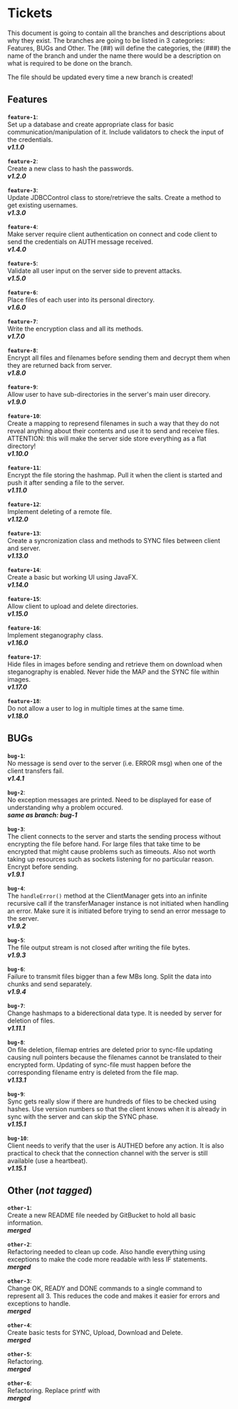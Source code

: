 # Tickets
This document is going to contain all the branches and descriptions about why they exist. The branches are going to be listed in 3 categories: Features, BUGs and Other. The (##) will define the categories, the (###) the name of the branch and under the name there would be a description on what is required to be done on the branch.

The file should be updated every time a new branch is created!

## Features

**`feature-1`**:<br/>
Set up a database and create appropriate class for basic communication/manipulation of it. Include validators to check the input of the credentials.<br/>
**_v1.1.0_**

**`feature-2`**:<br/>
Create a new class to hash the passwords.<br/>
**_v1.2.0_**

**`feature-3`**:<br/>
Update JDBCControl class to store/retrieve the salts. Create a method to get existing usernames.<br/>
**_v1.3.0_**

**`feature-4`**:<br/>
Make server require client authentication on connect and code client to send the credentials on AUTH message received.<br/>
**_v1.4.0_**

**`feature-5`**:<br/>
Validate all user input on the server side to prevent attacks.<br/>
**_v1.5.0_**

**`feature-6`**:<br/>
Place files of each user into its personal directory.<br/>
**_v1.6.0_**

**`feature-7`**:<br/>
Write the encryption class and all its methods.<br/>
**_v1.7.0_**

**`feature-8`**:<br/>
Encrypt all files and filenames before sending them and decrypt them when they are returned back from server.<br/>
**_v1.8.0_**

**`feature-9`**:<br/>
Allow user to have sub-directories in the server's main user direcory.<br/>
**_v1.9.0_**

**`feature-10`**:<br/>
Create a mapping to represend filenames in such a way that they do not reveal anything about their contents and use it to send and receive files. ATTENTION: this will make the server side store everything as a flat directory!<br/>
**_v1.10.0_**

**`feature-11`**:<br/>
Encrypt the file storing the hashmap. Pull it when the client is started and push it after sending a file to the server.<br/>
**_v1.11.0_**

**`feature-12`**:<br/>
Implement deleting of a remote file.<br/>
**_v1.12.0_**

**`feature-13`**:<br/>
Create a syncronization class and methods to SYNC files between client and server.<br/>
**_v1.13.0_**

**`feature-14`**:<br/>
Create a basic but working UI using JavaFX.<br/>
**_v1.14.0_**

**`feature-15`**:<br/>
Allow client to upload and delete directories.<br/>
**_v1.15.0_**

**`feature-16`**:<br/>
Implement steganography class.<br/>
**_v1.16.0_**

**`feature-17`**:<br/>
Hide files in images before sending and retrieve them on download when steganography is enabled. Never hide the MAP and the SYNC file within images.<br/>
**_v1.17.0_**

**`feature-18`**:<br/>
Do not allow a user to log in multiple times at the same time.<br/>
**_v1.18.0_**

## BUGs

**`bug-1`**:<br/>
No message is send over to the server (i.e. ERROR msg) when one of the client transfers fail.<br/>
**_v1.4.1_**

**`bug-2`**:<br/>
No exception messages are printed. Need to be displayed for ease of understanding why a problem occured.<br/>
**_same as branch: bug-1_**

**`bug-3`**:<br/>
The client connects to the server and starts the sending process without encrypting the file before hand. For large files that take time to be encrypted that might cause problems such as timeouts. Also not worth taking up resources such as sockets listening for no particular reason. Encrypt before sending.<br/>
**_v1.9.1_**

**`bug-4`**:<br/>
The `handleError()` method at the ClientManager gets into an infinite recursive call if the transferManager instance is not initiated when handling an error. Make sure it is initiated before trying to send an error message to the server.<br/>
**_v1.9.2_**

**`bug-5`**:<br/>
The file output stream is not closed after writing the file bytes.<br/>
**_v1.9.3_**

**`bug-6`**:<br/>
Failure to transmit files bigger than a few MBs long. Split the data into chunks and send separately.<br/>
**_v1.9.4_**

**`bug-7`**:<br/>
Change hashmaps to a biderectional data type. It is needed by server for deletion of files.<br/>
**_v1.11.1_**

**`bug-8`**:<br/>
On file deletion, filemap entries are deleted prior to sync-file updating causing null pointers because the filenames cannot be translated to their encrypted form. Updating of sync-file must happen before the corresponding filename entry is deleted from the file map.<br/>
**_v1.13.1_**

**`bug-9`**:<br/>
Sync gets really slow if there are hundreds of files to be checked using hashes. Use version numbers so that the client knows when it is already in sync with the server and can skip the SYNC phase.<br/>
**_v1.15.1_**

**`bug-10`**:<br/>
Client needs to verify that the user is AUTHED before any action. It is also practical to check that the connection channel with the server is still available (use a heartbeat).<br/>
**_v1.15.1_**

## Other (_not tagged_)

**`other-1`**:<br/>
Create a new README file needed by GitBucket to hold all basic information.<br/>
**_merged_**

**`other-2`**:<br/>
Refactoring needed to clean up code. Also handle everything using exceptions to make the code more readable with less IF statements.<br/>
**_merged_**

**`other-3`**:<br/>
Change OK, READY and DONE commands to a single command to represent all 3. This reduces the code and makes it easier for errors and exceptions to handle.<br/>
**_merged_**

**`other-4`**:<br/>
Create basic tests for SYNC, Upload, Download and Delete.<br/>
**_merged_**

**`other-5`**:<br/>
Refactoring.<br/>
**_merged_**

**`other-6`**:<br/>
Refactoring. Replace printf with <br/>
**_merged_**


